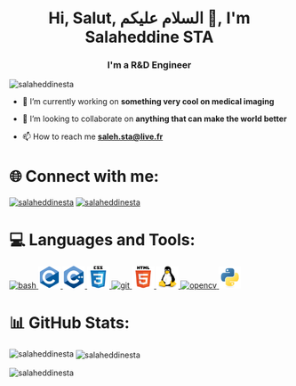 <h1 align="center">Hi, Salut,  السلام عليكم 👋, I'm Salaheddine STA</h1>
<h3 align="center">I'm a R&D Engineer</h3>

<p align="left"> <img src="https://komarev.com/ghpvc/?username=salaheddinesta&label=Profile%20views&color=0e75b6&style=flat" alt="salaheddinesta" /> </p>

- 🔭 I’m currently working on **something very cool on medical imaging**

- 👯 I’m looking to collaborate on **anything that can make the world better**

- 📫 How to reach me **saleh.sta@live.fr**
  

# 🌐 Connect with me:
<p align="left">
<a href="https://twitter.com/salaheddinesta" target="blank"><img align="center" src="https://raw.githubusercontent.com/rahuldkjain/github-profile-readme-generator/master/src/images/icons/Social/twitter.svg" alt="salaheddinesta" height="30" width="40" /></a>
<a href="https://linkedin.com/in/salaheddinesta" target="blank"><img align="center" src="https://raw.githubusercontent.com/rahuldkjain/github-profile-readme-generator/master/src/images/icons/Social/linked-in-alt.svg" alt="salaheddinesta" height="30" width="40" /></a>
</p>


# 💻 Languages and Tools:
<p align="left"> <a href="https://www.gnu.org/software/bash/" target="_blank" rel="noreferrer"> <img src="https://www.vectorlogo.zone/logos/gnu_bash/gnu_bash-icon.svg" alt="bash" width="40" height="40"/> </a> <a href="https://www.cprogramming.com/" target="_blank" rel="noreferrer"> <img src="https://raw.githubusercontent.com/devicons/devicon/master/icons/c/c-original.svg" alt="c" width="40" height="40"/> </a> <a href="https://www.w3schools.com/cpp/" target="_blank" rel="noreferrer"> <img src="https://raw.githubusercontent.com/devicons/devicon/master/icons/cplusplus/cplusplus-original.svg" alt="cplusplus" width="40" height="40"/> </a> <a href="https://www.w3schools.com/css/" target="_blank" rel="noreferrer"> <img src="https://raw.githubusercontent.com/devicons/devicon/master/icons/css3/css3-original-wordmark.svg" alt="css3" width="40" height="40"/> </a> <a href="https://git-scm.com/" target="_blank" rel="noreferrer"> <img src="https://www.vectorlogo.zone/logos/git-scm/git-scm-icon.svg" alt="git" width="40" height="40"/> </a> <a href="https://www.w3.org/html/" target="_blank" rel="noreferrer"> <img src="https://raw.githubusercontent.com/devicons/devicon/master/icons/html5/html5-original-wordmark.svg" alt="html5" width="40" height="40"/> </a> <a href="https://www.linux.org/" target="_blank" rel="noreferrer"> <img src="https://raw.githubusercontent.com/devicons/devicon/master/icons/linux/linux-original.svg" alt="linux" width="40" height="40"/> </a> <a href="https://opencv.org/" target="_blank" rel="noreferrer"> <img src="https://www.vectorlogo.zone/logos/opencv/opencv-icon.svg" alt="opencv" width="40" height="40"/> </a> <a href="https://www.python.org" target="_blank" rel="noreferrer"> <img src="https://raw.githubusercontent.com/devicons/devicon/master/icons/python/python-original.svg" alt="python" width="40" height="40"/> </a> </p>


# 📊 GitHub Stats:
<p><img align="left" src="https://github-readme-stats.vercel.app/api/top-langs?username=salaheddinesta&show_icons=true&locale=en&layout=compact" alt="salaheddinesta" /></p>

<p>&nbsp;<img align="center" src="https://github-readme-stats.vercel.app/api?username=salaheddinesta&show_icons=true&locale=en" alt="salaheddinesta" /></p>

<p><img align="center" src="https://github-readme-streak-stats.herokuapp.com/?user=salaheddinesta&" alt="salaheddinesta" /></p>
